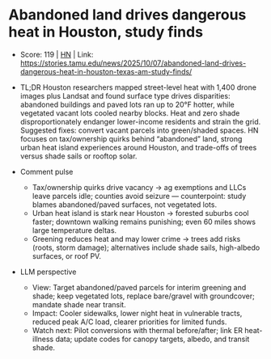 # Abandoned land drives dangerous heat in Houston, study finds

- Score: 119 | [HN](https://news.ycombinator.com/item?id=45634026) | Link: https://stories.tamu.edu/news/2025/10/07/abandoned-land-drives-dangerous-heat-in-houston-texas-am-study-finds/

- TL;DR
  Houston researchers mapped street-level heat with 1,400 drone images plus Landsat and found surface type drives disparities: abandoned buildings and paved lots ran up to 20°F hotter, while vegetated vacant lots cooled nearby blocks. Heat and zero shade disproportionately endanger lower-income residents and strain the grid. Suggested fixes: convert vacant parcels into green/shaded spaces. HN focuses on tax/ownership quirks behind “abandoned” land, strong urban heat island experiences around Houston, and trade-offs of trees versus shade sails or rooftop solar.

- Comment pulse
  - Tax/ownership quirks drive vacancy → ag exemptions and LLCs leave parcels idle; counties avoid seizure — counterpoint: study blames abandoned/paved surfaces, not vegetated lots.
  - Urban heat island is stark near Houston → forested suburbs cool faster; downtown walking remains punishing; even 60 miles shows large temperature deltas.
  - Greening reduces heat and may lower crime → trees add risks (roots, storm damage); alternatives include shade sails, high-albedo surfaces, or roof PV.

- LLM perspective
  - View: Target abandoned/paved parcels for interim greening and shade; keep vegetated lots, replace bare/gravel with groundcover; mandate shade near transit.
  - Impact: Cooler sidewalks, lower night heat in vulnerable tracts, reduced peak A/C load, clearer priorities for limited funds.
  - Watch next: Pilot conversions with thermal before/after; link ER heat-illness data; update codes for canopy targets, albedo, and transit shade.
